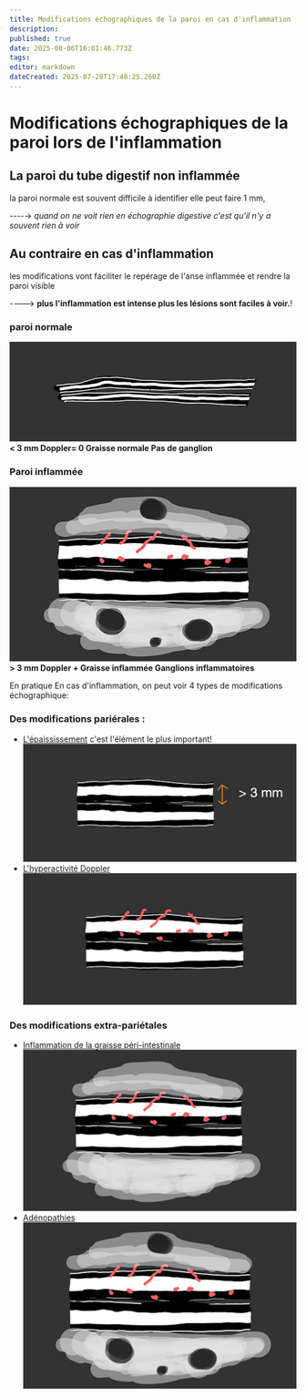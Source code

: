 ```yaml
---
title: Modifications échographiques de la paroi en cas d'inflammation
description: 
published: true
date: 2025-08-06T16:01:46.773Z
tags: 
editor: markdown
dateCreated: 2025-07-28T17:48:25.260Z
---
```


# Modifications échographiques de la paroi lors de l'inflammation
## La paroi du tube digestif non inflammée 

la paroi normale est souvent difficile à identifier
elle peut faire 1 mm,

----→ *quand on ne voit rien en échographie digestive c'est qu'il n'y a souvent rien à voir*

## Au contraire en cas d'inflammation

les modifications vont faciliter le repérage de l'anse inflammée et rendre la paroi visible

----> **plus l'inflammation est intense plus les lésions sont faciles à voir.**!
### paroi normale
![Paroi normale](/schemas/nle_sans_texte.jpg)
**< 3 mm
Doppler= 0
Graisse normale
Pas de ganglion**
### Paroi inflammée
![Paroi inflammée](/schemas/gang_site.jpg)
**> 3 mm
Doppler +
Graisse inflammée
Ganglions inflammatoires**

En pratique 
En cas d'inflammation, on peut voir 4 types de modifications échographique: 

### Des modifications pariérales :
- [L'épaississement](/bases/paroi_inflammee/epaississement) 
c'est l'élément le plus important!![épaississement lié à l'inflammation](/schémas/epais.jpg)
- [L'hyperactivité Doppler](/bases/paroi_inflammee/doppler)![hyper activité Doppler](/schémas/doppl.jpg)

### Des modifications extra-pariétales
- [Inflammation de la graisse péri-intestinale](/bases/paroi_inflammee/graisse)![Inflammation de la graisse](/schémas/gras.jpg)
- [Adénopathies](/bases/paroi_inflammee/adp)![adénopathies inflammatoires](/schémas/gang.jpg)
